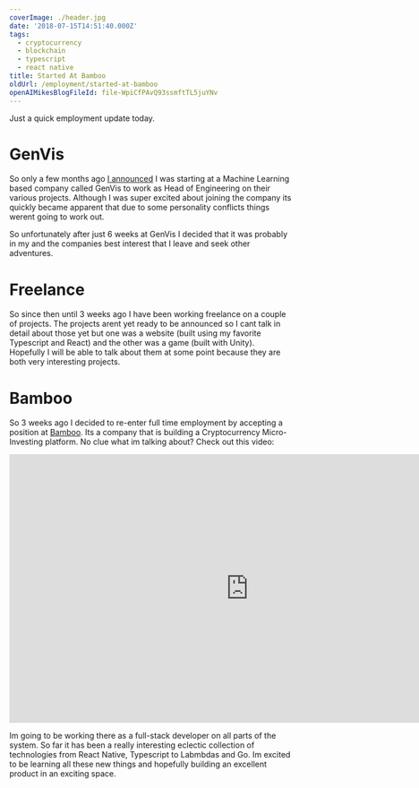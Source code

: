 ```yaml
---
coverImage: ./header.jpg
date: '2018-07-15T14:51:40.000Z'
tags:
  - cryptocurrency
  - blockchain
  - typescript
  - react native
title: Started At Bamboo
oldUrl: /employment/started-at-bamboo
openAIMikesBlogFileId: file-WpiCfPAvQ93ssmftTL5juYNv
---
```


Just a quick employment update today.

<!-- more -->

# GenVis

So only a few months ago [I announced](http://localhost:4500/personal/goodbye-tapslots-hello-genvis/) I was starting at a Machine Learning based company called GenVis to work as Head of Engineering on their various projects. Although I was super excited about joining the company its quickly became apparent that due to some personality conflicts things werent going to work out.

So unfortunately after just 6 weeks at GenVis I decided that it was probably in my and the companies best interest that I leave and seek other adventures.

# Freelance

So since then until 3 weeks ago I have been working freelance on a couple of projects. The projects arent yet ready to be announced so I cant talk in detail about those yet but one was a website (built using my favorite Typescript and React) and the other was a game (built with Unity). Hopefully I will be able to talk about them at some point because they are both very interesting projects.

# Bamboo

So 3 weeks ago I decided to re-enter full time employment by accepting a position at [Bamboo](https://getbamboo.io). Its a company that is building a Cryptocurrency Micro-Investing platform. No clue what im talking about? Check out this video:

<iframe width="853" height="480" src="https://www.youtube.com/embed/qJaBlDx2D70" frameborder="0" allow="autoplay; encrypted-media" allowfullscreen></iframe>

Im going to be working there as a full-stack developer on all parts of the system. So far it has been a really interesting eclectic collection of technologies from React Native, Typescript to Labmbdas and Go. Im excited to be learning all these new things and hopefully building an excellent product in an exciting space.
